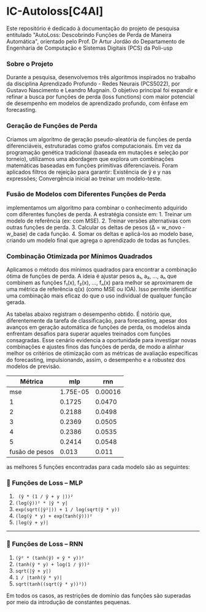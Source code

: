 # IC-Autoloss[C4AI]
Este repositório é dedicado à documentação do projeto de pesquisa entitulado "AutoLoss: Descobrindo Funções de Perda de Maneira Automática", orientado pelo Prof. Dr Artur Jordão do Departamento de Engenharia de Computação e Sistemas Digitais (PCS) da Poli-usp 

### Sobre o Projeto

Durante a pesquisa, desenvolvemos três algoritmos inspirados no trabalho da disciplina Aprendizado Profundo - Redes Neurais (PCS5022), por Gustavo Nascimento e Leandro Mugnain. O objetivo principal foi expandir e refinar a busca por funções de perda (loss functions) com maior potencial de desempenho em modelos de aprendizado profundo, com ênfase em forecasting.

### Geração de Funções de Perda

Criamos um algoritmo de geração pseudo-aleatória de funções de perda diferenciáveis, estruturadas como grafos computacionais. Em vez da programação genética tradicional (baseada em mutações e seleção por torneio), utilizamos uma abordagem que explora um combinações matemáticas baseadas em funções primitivas diferenciaveis.
Foram aplicados filtros de rejeição para garantir: Existência de ŷ e y nas expressões; Convergência inicial ao treinar um modelo-teste.

### Fusão de Modelos com Diferentes Funções de Perda

implementamos um algoritmo para combinar o conhecimento adquirido com diferentes funções de perda. A estratégia consiste em:
	1.	Treinar um modelo de referência (ex: com MSE).
	2.	Treinar versões alternativas com outras funções de perda.
	3.	Calcular os deltas de pesos (Δ = w_novo - w_base) de cada função.
	4.	Somar os deltas e aplicá-los ao modelo base, criando um modelo final que agrega o aprendizado de todas as funções.

### Combinação Otimizada por Mínimos Quadrados

Aplicamos o método dos mínimos quadrados para encontrar a combinação ótima de funções de perda. A ideia é ajustar pesos a₁, a₂, ..., aₙ que combinem as funções f₁(x), f₂(x), ..., fₙ(x) para melhor se aproximarem de uma métrica de referência q(x) (como MSE ou IOA). Isso permite identificar uma combinação mais eficaz do que o uso individual de qualquer função gerada.

As tabelas abaixo registram o desempenho obtido. É notório que, diferentemente da tarefa de classificação, para forecasting, apesar dos avanços em geração automática de funções de perda, os modelos ainda enfrentam desafios para superar aqueles treinados com funções consagradas. Esse cenário evidencia a oportunidade para investigar novas combinações e ajustes finos das funções de perda, de modo a alinhar melhor os critérios de otimização com as métricas de avaliação específicas do forecasting, impulsionando, assim, o desempenho e a robustez dos modelos de previsão.


| Métrica | mlp     | rnn                    |
|---------|---------|------------------------|
| mse     | 1.75E-05| 0.00016                |
| 1    | 0.1725  | 0.0470                 |
| 2    | 0.2188  | 0.0498                 |
| 3    | 0.2369  | 0.0505                 |
| 4    | 0.2386  | 0.0535                 |
| 5    | 0.2414  | 0.0548                 |
| fusão de pesos   | 0.013   | 0.011   |


as melhores 5 funções encontradas para cada modelo são as seguintes: 
### 📘 Funções de Loss – MLP

1. ` (ŷ * (1 / ŷ + y |))²`
2. `(log(ŷ))² * |ŷ * y|`
3. `exp(sqrt(|ŷ²|)) + 1 / log(sqrt(ŷ * y))`
4. `(log(ŷ * y) + exp(tanh(ŷ)))²`
5. `|log(ŷ + y)|`

---

### 📗 Funções de Loss – RNN

1. `(ŷ² * (tanh(ŷ) + ŷ * y))²`
2. `(tanh(ŷ * y) + log(1 / ŷ))²`
3. `sqrt(|ŷ + y|)`
4. `1 / |tanh(ŷ * y)|`
5. `sqrt(tanh((sqrt(ŷ * y))²))`


Em todos os casos, as restrições de domínio das funções são superadas por meio da introdução de constantes pequenas.

